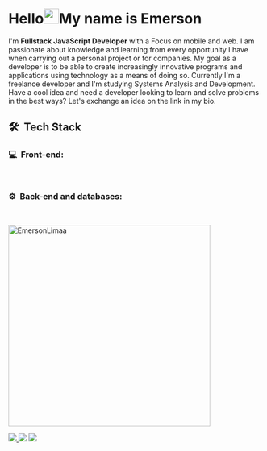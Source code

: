 
<h1>Hello<img src="https://raw.githubusercontent.com/kaueMarques/kaueMarques/master/hi.gif" width="30px">My name is Emerson</h1>

<p align="left"> 
   I'm <strong>Fullstack JavaScript Developer</strong> with a Focus on mobile and web. I am passionate about knowledge and learning from every opportunity I have when carrying out a personal project or for companies. My goal as a developer is to be able to create increasingly innovative programs and applications using technology as a means of doing so. Currently I'm a freelance developer and I'm studying Systems Analysis and Development. Have a cool idea and need a developer looking to learn and solve problems in the best ways? Let's exchange an idea on the link in my bio.
</p>

<div style:"display: inline-block">
  
  
  <h2> 🛠 &nbsp;Tech Stack</h2>
  <div display="inline block">
<h3>💻 &nbsp;Front-end:</h3>

  <img alt="" src="https://img.shields.io/badge/javascript-%23323330.svg?style=for-the-badge&logo=javascript&logoColor=%23F7DF1E"/>
  <img alt="" src="https://img.shields.io/badge/react-%2320232a.svg?style=for-the-badge&logo=react&logoColor=%2361DAFB"/>
  <img alt="" src="https://img.shields.io/badge/react_native-%2320232a.svg?style=for-the-badge&logo=react&logoColor=%2361DAFB" />
  <img alt="" src="https://img.shields.io/badge/typescript-%23007ACC.svg?style=for-the-badge&logo=typescript&logoColor=white"/>
  <img alt="" src="https://img.shields.io/badge/css3-%231572B6.svg?style=for-the-badge&logo=css3&logoColor=white"/>
  <img alt="" src="https://img.shields.io/badge/html5-%23E34F26.svg?style=for-the-badge&logo=html5&logoColor=white"/>
  <img alt="" src="https://img.shields.io/badge/bootstrap-%23563D7C.svg?style=for-the-badge&logo=bootstrap&logoColor=white"/>
  <img alt="" src="https://img.shields.io/badge/expo-1C1E24?style=for-the-badge&logo=expo&logoColor=#D04A37"/>
  </div>

<h3>⚙️ &nbsp;Back-end and databases:</h3>

  <img alt="" src="https://img.shields.io/badge/node.js-6DA55F?style=for-the-badge&logo=node.js&logoColor=white"/>
  <img alt="" src="https://img.shields.io/badge/postgres-%23316192.svg?style=for-the-badge&logo=postgresql&logoColor=white"/>
  <img alt="" src="https://img.shields.io/badge/MongoDB-%234ea94b.svg?style=for-the-badge&logo=mongodb&logoColor=white"/>


<p align="left">
  <img width="400em" src="https://github-readme-stats.vercel.app/api?username=emersonlimaa&show_icons=true&theme=tokyonight" alt="EmersonLimaa"/>
</p>

 

<p align="left">


  <a href="https://linkedin.com/in/emersonslima" target="_blank" alt="Linkedin">
    <img src="https://img.shields.io/badge/-Linkedin-6610F2?style=for-the-badge&logo=Linkedin&logoColor=FFFFFF&link=https://linkedin.com/in/emersonslima"/>
  </a>

  <a href="https://wa.me/+5589994003153" target="_blank" alt="WhatsApp">
  <img src="https://img.shields.io/badge/-WhatsApp-6610F2?style=for-the-badge&logo=WhatsApp&logoColor=FFFFFF&link==https://wa.me/+5589994003153"/></a>

  <a href="https://www.instagram.com/emersonslima7/" target="_blank" alt="Instagram">
  <img src="https://img.shields.io/badge/-Instagram-6610F2?style=for-the-badge&logo=Instagram&logoColor=FFFFFF&link=https://www.instagram.com/merscodes"/></a>
</p>  
